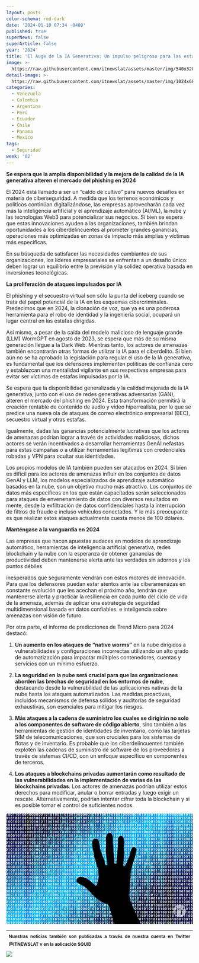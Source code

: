 ```yaml
---
layout: posts
color-schema: red-dark
date: '2024-01-10 07:34 -0400'
published: true
superNews: false
superArticle: false
year: '2024'
title: 'El Auge de la IA Generativa: Un impulso peligroso para las estafas en 2024'
image: >-
  https://raw.githubusercontent.com/itnewslat/assets/master/img/540x320/Grupo-de-Hackers-p.jpg
detail-image: >-
  https://raw.githubusercontent.com/itnewslat/assets/master/img/1024x680/Grupo-de-Hackers-g.jpg
categories:
  - Venezuela
  - Colombia
  - Argentina
  - Perú
  - Ecuador
  - Chile
  - Panama
  - Mexico
tags:
  - Seguridad
week: '02'
---
```

**Se espera que la amplia disponibilidad y la mejora de la calidad de la IA generativa alteren el mercado del phishing en 2024**

El 2024 está llamado a ser un “caldo de cultivo” para nuevos desafíos en materia de ciberseguridad. A medida que los terrenos económicos y políticos continúan digitalizándose, las empresas aprovecharán cada vez más la inteligencia artificial y el aprendizaje automático (AI/ML), la nube y las tecnologías Web3 para potencializar sus negocios. Si bien se espera que estas innovaciones ayuden a las organizaciones, también brindan oportunidades a los ciberdelincuentes al prometer grandes ganancias, operaciones más optimizadas en zonas de impacto más amplias y víctimas más específicas.

En su búsqueda de satisfacer las necesidades cambiantes de sus organizaciones, los líderes empresariales se enfrentan a un desafío único: deben lograr un equilibrio entre la previsión y la solidez operativa basada en inversiones tecnológicas.

**La proliferación de ataques impulsados por IA**

El phishing y el secuestro virtual son sólo la punta del iceberg cuando se trata del papel potencial de la IA en los esquemas cibercriminales. Predecimos que en 2024, la clonación de voz, que ya es una poderosa herramienta para el robo de identidad y la ingeniería social, ocupará un lugar central en las estafas dirigidas.

Así mismo, a pesar de la caída del modelo malicioso de lenguaje grande (LLM) WormGPT en agosto de 2023, se espera que más de su misma generación llegue a la Dark Web. Mientras tanto, los actores de amenazas también encontrarán otras formas de utilizar la IA para el ciberdelito. Si bien aún no se ha aprobado la legislación para regular el uso de la IA generativa, es fundamental que los defensores implementen políticas de confianza cero y establezcan una mentalidad vigilante en sus respectivas empresas para evitar ser víctimas de estafas impulsadas por la IA.

Se espera que la disponibilidad generalizada y la calidad mejorada de la IA generativa, junto con el uso de redes generativas adversarias (GAN), alteren el mercado del phishing en 2024. Esta transformación permitirá la creación rentable de contenido de audio y vídeo hiperrealista, por lo que se predice una nueva ola de ataques de correo electrónico empresarial (BEC), secuestro virtual y otras estafas.

Igualmente, dadas las ganancias potencialmente lucrativas que los actores de amenazas podrían lograr a través de actividades maliciosas, dichos actores se verán incentivados a desarrollar herramientas GenAI nefastas para estas campañas o a utilizar herramientas legítimas con credenciales robadas y VPN para ocultar sus identidades.

Los propios modelos de IA también pueden ser atacados en 2024. Si bien es difícil para los actores de amenazas influir en los conjuntos de datos GenAI y LLM, los modelos especializados de aprendizaje automático basados en la nube, son un objetivo mucho más atractivo. Los conjuntos de datos más específicos en los que están capacitados serán seleccionados para ataques de envenenamiento de datos con diversos resultados en mente, desde la exfiltración de datos confidenciales hasta la interrupción de filtros de fraude e incluso vehículos conectados. Y lo más preocupante es que realizar estos ataques actualmente cuesta menos de 100 dólares.

**Manténgase a la vanguardia en 2024**

Las empresas que hacen apuestas audaces en modelos de aprendizaje automático, herramientas de inteligencia artificial generativa, redes blockchain y la nube con la esperanza de obtener ganancias de productividad deben mantenerse alerta ante las verdades sin adornos y los puntos débiles

inesperados que seguramente vendrán con estos motores de innovación. Para que los defensores puedan estar atentos ante las ciberamenazas en constante evolución que les acechan el próximo año, tendrán que mantenerse alerta y practicar la resiliencia en cada punto del ciclo de vida de la amenaza, además de aplicar una estrategia de seguridad multidimensional basada en datos confiables. e inteligencia sobre amenazas con visión de futuro.  

Por otra parte, el informe de predicciones de Trend Micro para 2024 destacó:

1. **Un aumento en los ataques de “native worms”** en la nube dirigidos a vulnerabilidades y configuraciones incorrectas utilizando un alto grado de automatización para impactar múltiples contenedores, cuentas y servicios con un mínimo esfuerzo.

2. **La seguridad en la nube será crucial para que las organizaciones aborden las brechas de seguridad en los entornos de nube**, destacando desde la vulnerabilidad de las aplicaciones nativas de la nube hasta los ataques automatizados. Las medidas proactivas, incluidos mecanismos de defensa sólidos y auditorías de seguridad exhaustivas, son esenciales para mitigar los riesgos.

3. **Más ataques a la cadena de suministro los cuales se dirigirán no solo a los componentes de software de código abierto**, sino también a las herramientas de gestión de identidades de inventario, como las tarjetas SIM de telecomunicaciones, que son cruciales para los sistemas de flotas y de inventario. Es probable que los ciberdelincuentes también exploten las cadenas de suministro de software de los proveedores a través de sistemas CI/CD, con un enfoque específico en componentes de terceros.

4. **Los ataques a blockchains privadas aumentarán como resultado de las vulnerabilidades en la implementación de varias de las blockchains privadas**. Los actores de amenazas podrían utilizar estos derechos para modificar, anular o borrar entradas y luego exigir un rescate. Alternativamente, podrían intentar cifrar toda la blockchain y si es posible tomar el control de suficientes nodos.

![](https://raw.githubusercontent.com/itnewslat/assets/master/img/540x320/Grupo-de-Hackers-p.jpg)

<table style="height: 42px;" width="569">
<tbody>
<tr>
<td style="text-align: justify;"><sub><strong>Nuestras noticias también son publicadas a través de nuestra cuenta en Twitter <a href="https://twitter.com/itnewslat?lang=es">@ITNEWSLAT</a> y en la aplicación <a href="https://squidapp.co/en/">SQUID</a></strong></sub></td>
</tr>
</tbody>
</table>

<img src="https://tracker.metricool.com/c3po.jpg?hash=56f88a41e39ab42c063cc51676587a04"/>
